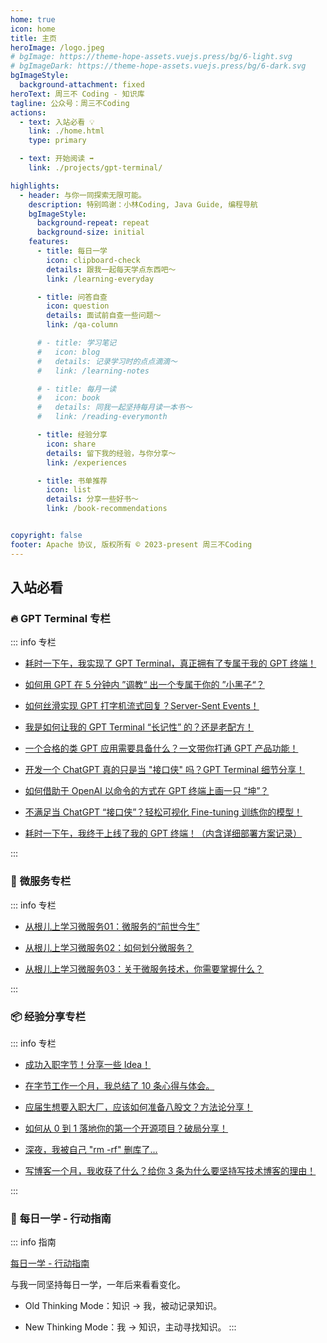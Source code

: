 ```yaml
---
home: true
icon: home
title: 主页
heroImage: /logo.jpeg
# bgImage: https://theme-hope-assets.vuejs.press/bg/6-light.svg
# bgImageDark: https://theme-hope-assets.vuejs.press/bg/6-dark.svg
bgImageStyle:
  background-attachment: fixed
heroText: 周三不 Coding - 知识库
tagline: 公众号：周三不Coding
actions:
  - text: 入站必看 💡
    link: ./home.html
    type: primary

  - text: 开始阅读 ➡️
    link: ./projects/gpt-terminal/

highlights:
  - header: 与你一同探索无限可能。
    description: 特别鸣谢：小林Coding, Java Guide, 编程导航
    bgImageStyle:
      background-repeat: repeat
      background-size: initial
    features:
      - title: 每日一学
        icon: clipboard-check
        details: 跟我一起每天学点东西吧～
        link: /learning-everyday

      - title: 问答自查
        icon: question
        details: 面试前自查一些问题～
        link: /qa-column

      # - title: 学习笔记
      #   icon: blog
      #   details: 记录学习时的点点滴滴～
      #   link: /learning-notes

      # - title: 每月一读
      #   icon: book
      #   details: 同我一起坚持每月读一本书～
      #   link: /reading-everymonth

      - title: 经验分享
        icon: share
        details: 留下我的经验，与你分享～
        link: /experiences

      - title: 书单推荐
        icon: list
        details: 分享一些好书～
        link: /book-recommendations


copyright: false
footer: Apache 协议, 版权所有 © 2023-present 周三不Coding
---
```


## 入站必看

### 🔥 **GPT Terminal 专栏**

::: info 专栏

- [耗时一下午，我实现了 GPT Terminal，真正拥有了专属于我的 GPT 终端！](/projects/gpt-terminal/gpt-terminal-1)

- [如何用 GPT 在 5 分钟内 ”调教“ 出一个专属于你的 ”小黑子“？](/projects/gpt-terminal/gpt-terminal-2)

- [如何丝滑实现 GPT 打字机流式回复？Server-Sent Events！](/projects/gpt-terminal/gpt-terminal-3)

- [我是如何让我的 GPT Terminal “长记性” 的？还是老配方！](/projects/gpt-terminal/gpt-terminal-4)

- [一个合格的类 GPT 应用需要具备什么？一文带你打通 GPT 产品功能！](/projects/gpt-terminal/gpt-terminal-5)

- [开发一个 ChatGPT 真的只是当 "接口侠" 吗？GPT Terminal 细节分享！](/projects/gpt-terminal/gpt-terminal-6)

- [如何借助于 OpenAI 以命令的方式在 GPT 终端上画一只 “坤”？](/projects/gpt-terminal/gpt-terminal-7)

- [不满足当 ChatGPT “接口侠”？轻松可视化 Fine-tuning 训练你的模型！](/projects/gpt-terminal/gpt-terminal-8)

- [耗时一下午，我终于上线了我的 GPT 终端！（内含详细部署方案记录）](/projects/gpt-terminal/gpt-terminal-9)

:::

### 🚀 **微服务专栏**

::: info 专栏

- [从根儿上学习微服务01：微服务的“前世今生”](/knowledge-column/microservice/microservice-1)

- [从根儿上学习微服务02：如何划分微服务？](/knowledge-column/microservice/microservice-2)

- [从根儿上学习微服务03：关于微服务技术，你需要掌握什么？](/knowledge-column/microservice/microservice-3)

:::


### 📦 **经验分享专栏**

::: info 专栏

- [成功入职字节！分享一些 Idea！](https://knowledge-base.cn/experiences/interview-experience.html)

- [在字节工作一个月，我总结了 10 条心得与体会。](https://knowledge-base.cn/experiences/work-experience.html)

- [应届生想要入职大厂，应该如何准备八股文？方法论分享！](https://knowledge-base.cn/experiences/bagu-experience.html)

- [如何从 0 到 1 落地你的第一个开源项目？破局分享！](https://knowledge-base.cn/experiences/opensource-experience.html)

- [深夜，我被自己 "rm -rf" 删库了...](https://knowledge-base.cn/experiences/rmrf-experience.html)

- [写博客一个月，我收获了什么？给你 3 条为什么要坚持写技术博客的理由！](https://knowledge-base.cn/experiences/blog-experience.html)

:::

### 🏃 **每日一学 - 行动指南**

::: info 指南

[每日一学 - 行动指南](/learning-everyday/readme)

与我一同坚持每日一学，一年后来看看变化。

- Old Thinking Mode：知识 -> 我，被动记录知识。

- New Thinking Mode：我 -> 知识，主动寻找知识。
:::